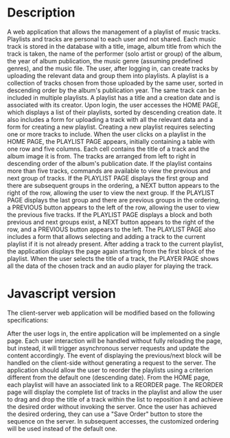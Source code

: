 # Description
A web application that allows the management of a playlist of music tracks. Playlists and tracks are personal to each user and not shared. Each music track is stored in the database with a title, image, album title from which the track is taken, the name of the performer (solo artist or group) of the album, the year of album publication, the music genre (assuming predefined genres), and the music file. The user, after logging in, can create tracks by uploading the relevant data and group them into playlists. A playlist is a collection of tracks chosen from those uploaded by the same user, sorted in descending order by the album's publication year. The same track can be included in multiple playlists. A playlist has a title and a creation date and is associated with its creator. Upon login, the user accesses the HOME PAGE, which displays a list of their playlists, sorted by descending creation date. It also includes a form for uploading a track with all the relevant data and a form for creating a new playlist. Creating a new playlist requires selecting one or more tracks to include. When the user clicks on a playlist in the HOME PAGE, the PLAYLIST PAGE appears, initially containing a table with one row and five columns. Each cell contains the title of a track and the album image it is from. The tracks are arranged from left to right in descending order of the album's publication date. If the playlist contains more than five tracks, commands are available to view the previous and next group of tracks. If the PLAYLIST PAGE displays the first group and there are subsequent groups in the ordering, a NEXT button appears to the right of the row, allowing the user to view the next group. If the PLAYLIST PAGE displays the last group and there are previous groups in the ordering, a PREVIOUS button appears to the left of the row, allowing the user to view the previous five tracks. If the PLAYLIST PAGE displays a block and both previous and next groups exist, a NEXT button appears to the right of the row, and a PREVIOUS button appears to the left. The PLAYLIST PAGE also includes a form that allows selecting and adding a track to the current playlist if it is not already present. After adding a track to the current playlist, the application displays the page again starting from the first block of the playlist. When the user selects the title of a track, the PLAYER PAGE shows all the data of the chosen track and an audio player for playing the track.

# Javascript version
The client-server web application will be modified based on the following specifications:

After the user logs in, the entire application will be implemented on a single page.
Each user interaction will be handled without fully reloading the page, but instead, it will trigger asynchronous server requests and update the content accordingly.
The event of displaying the previous/next block will be handled on the client-side without generating a request to the server.
The application should allow the user to reorder the playlists using a criterion different from the default one (descending date). From the HOME page, each playlist will have an associated link to a REORDER page. The REORDER page will display the complete list of tracks in the playlist and allow the user to drag and drop the title of a track within the list to reposition it and achieve the desired order without invoking the server. Once the user has achieved the desired ordering, they can use a "Save Order" button to store the sequence on the server. In subsequent accesses, the customized ordering will be used instead of the default one.
